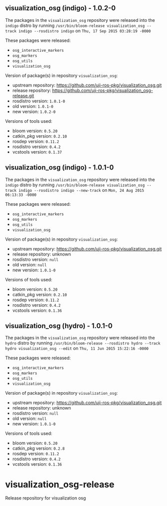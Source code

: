 ## visualization_osg (indigo) - 1.0.2-0

The packages in the `visualization_osg` repository were released into the `indigo` distro by running `/usr/bin/bloom-release visualization_osg --track indigo --rosdistro indigo` on `Thu, 17 Sep 2015 03:28:19 -0000`

These packages were released:
- `osg_interactive_markers`
- `osg_markers`
- `osg_utils`
- `visualization_osg`

Version of package(s) in repository `visualization_osg`:
- upstream repository: https://github.com/uji-ros-pkg/visualization_osg.git
- release repository: https://github.com/uji-ros-pkg/visualization_osg-release.git
- rosdistro version: `1.0.1-0`
- old version: `1.0.1-0`
- new version: `1.0.2-0`

Versions of tools used:
- bloom version: `0.5.20`
- catkin_pkg version: `0.2.10`
- rosdep version: `0.11.2`
- rosdistro version: `0.4.2`
- vcstools version: `0.1.37`


## visualization_osg (indigo) - 1.0.1-0

The packages in the `visualization_osg` repository were released into the `indigo` distro by running `/usr/bin/bloom-release visualization_osg --track indigo --rosdistro indigo --new-track` on `Mon, 24 Aug 2015 06:13:33 -0000`

These packages were released:
- `osg_interactive_markers`
- `osg_markers`
- `osg_utils`
- `visualization_osg`

Version of package(s) in repository `visualization_osg`:
- upstream repository: https://github.com/uji-ros-pkg/visualization_osg.git
- release repository: unknown
- rosdistro version: `null`
- old version: `null`
- new version: `1.0.1-0`

Versions of tools used:
- bloom version: `0.5.20`
- catkin_pkg version: `0.2.10`
- rosdep version: `0.11.2`
- rosdistro version: `0.4.2`
- vcstools version: `0.1.36`


## visualization_osg (hydro) - 1.0.1-0

The packages in the `visualization_osg` repository were released into the `hydro` distro by running `/usr/bin/bloom-release --rosdistro hydro --track hydro visualization_osg --edit` on `Thu, 11 Jun 2015 15:22:16 -0000`

These packages were released:
- `osg_interactive_markers`
- `osg_markers`
- `osg_utils`
- `visualization_osg`

Version of package(s) in repository `visualization_osg`:
- upstream repository: https://github.com/uji-ros-pkg/visualization_osg.git
- release repository: unknown
- rosdistro version: `null`
- old version: `null`
- new version: `1.0.1-0`

Versions of tools used:
- bloom version: `0.5.20`
- catkin_pkg version: `0.2.8`
- rosdep version: `0.11.2`
- rosdistro version: `0.4.2`
- vcstools version: `0.1.36`


# visualization_osg-release
Release repository for visualization osg
